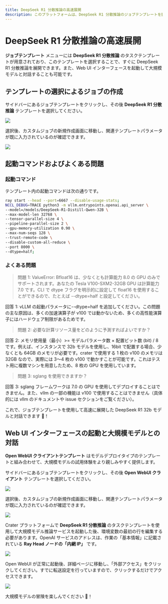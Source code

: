 ```yaml
---
title: DeepSeek R1 分散推論の高速展開
description: このプラットフォームは、DeepSeek R1 分散推論のジョブテンプレートを提供しており、これによりすぐに分散タスクを作成して、独自の DeepSeek を高速に展開できます。また、Web UI インターフェースを起動して大規模モデルと対話することも可能です。
---
```


# DeepSeek R1 分散推論の高速展開

**ジョブテンプレート** メニューには **DeepSeek R1 分散推論** のタスクテンプレートが用意されており、このテンプレートを選択することで、すぐに DeepSeek R1 分散推論を展開できます。また、Web UI インターフェースを起動して大規模モデルと対話することも可能です。

## テンプレートの選択によるジョブの作成

サイドバーにあるジョブテンプレートをクリックし、その後 **DeepSeek R1 分散推論** テンプレートを選択してください。

![](./img/dis-deepseek-32b/dis-temp.webp)

選択後、カスタムジョブの新規作成画面に移動し、関連テンプレートパラメータが既に入力されているのが確認できます。

![](./img/dis-deepseek-32b/dis-submit.webp)

## 起動コマンドおよびよくある問題

### 起動コマンド

テンプレート内の起動コマンドは次の通りです。

```bash
ray start --head --port=6667 --disable-usage-stats;
NCCL_DEBUG=TRACE python3 -m vllm.entrypoints.openai.api_server \
--model=/models/DeepSeek-R1-Distill-Qwen-32B \
--max-model-len 32768 \
--tensor-parallel-size 4 \
--pipeline-parallel-size 2 \
--gpu-memory-utilization 0.90 \
--max-num-seqs 128 \
--trust-remote-code \
--disable-custom-all-reduce \
--port 8000 \
--dtype=half;
```

### よくある問題

> 問題 1: ValueError: Bfloat16 は、少なくとも計算能力 8.0 の GPU のみでサポートされます。あなたの Tesla V100-SXM2-32GB GPU は計算能力 7.0 です。CLI で dtype フラグを明示的に設定して float16 を使用することができるので、たとえば --dtype=half と設定してください。

回答 1: vLLM の起動パラメータに--dtype=half を追加してください。この問題の主な原因は、多くの加速演算子が v100 では動かないため、多くの高性能演算子にはハードウェア制限があるためです。

> 問題 2: 必要な計算リソース量をどのように予測すればよいですか？

回答 2: メモリ使用量（最小）>= モデルパラメータ数 × 配置ビット数 (bit) / 8 です。例えば、インスタンスで 32b モデルを使用し、16bit で配置する場合、少なくとも 64GB のメモリが必要です。crater で使用する 1 枚の v100 のメモリは 32GB なので、実際には 3〜4 枚の v100 で動かすことが可能です。これはテスト用に複数マシンを用意したため、8 枚の GPU を使用しています。

> 問題 3: sglang を使用できますか？

回答 3: sglang フレームワークは 7.0 の GPU を使用してデプロイすることはできません。また、vllm の一部の機能は v100 で使用することはできません（具体的には vllm のドキュメントや issue セクションをご覧ください）。

これで、ジョブテンプレートを使用して高速に展開した DeepSeek R1 32b モデルと対話できます 🥳！

## Web UI インターフェースの起動と大規模モデルとの対話

**Open WebUI クライアントテンプレート** はモデルデプロイタイプのテンプレートと組み合わせて、大規模モデルの試用体験をより親しみやすく提供します。

サイドバーにあるジョブテンプレートをクリックし、その後 **Open WebUI クライアント** テンプレートを選択してください。

![](./img/dis-deepseek-32b/openweb-temp.webp)

選択後、カスタムジョブの新規作成画面に移動し、関連テンプレートパラメータが既に入力されているのが確認できます。

![](./img/dis-deepseek-32b/openweb-submit.webp)

Crater プラットフォームで **DeepSeek R1 分散推論** のタスクテンプレートを使用して大規模モデル推論サービスを起動した後、環境変数の最初の行を編集する必要があります。OpenAI サービスのアドレスは、作業の「基本情報」に記載されている **Ray Head ノードの「内網 IP」** です。

![](./img/dis-deepseek-32b/dis-ip.webp)

Open WebUI が正常に起動後、詳細ページに移動し、「外部アクセス」をクリックしてください。すでに転送設定を行っていますので、クリックするだけでアクセスできます。

![](./img/dis-deepseek-32b/openweb-fw.webp)

大規模モデルの冒険を楽しんでください 🥳！